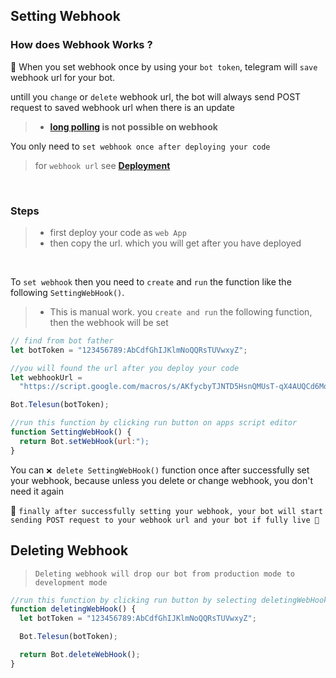 ## Setting Webhook

### How does Webhook Works ?

📄 When you set webhook once by using your `bot token`, telegram will `save` webhook url for your bot.

untill you `change` or `delete` webhook url, the bot will always send POST request to saved webhook url when there is an update

> - **[long polling](https://github.com/abdiu34567/telesun.js/blob/main/LongPolling.md) is not possible on webhook**

You only need to `set webhook once after deploying your code`

> for `webhook url` see **[Deployment](https://github.com/abdiu34567/telesun.js/tree/main/Deployments)**

<br>

### Steps

> - first deploy your code as `web App`
> - then copy the url. which you will get after you have deployed

<br>

To `set webhook` then you need to `create` and `run` the function like the following `SettingWebHook()`.

> - This is manual work. you `create and run` the following function, then the webhook will be set

```js
// find from bot father
let botToken = "123456789:AbCdfGhIJKlmNoQQRsTUVwxyZ";

//you will found the url after you deploy your code
let webhookUrl =
  "https://script.google.com/macros/s/AKfycbyTJNTD5HsnQMUsT-qX4AUQCd6Moex3zyf9cgdmlzly-mPxmlRlaxzt8lKhljq1zr6Ow/exec";

Bot.Telesun(botToken);

//run this function by clicking run button on apps script editor
function SettingWebHook() {
  return Bot.setWebHook(url:");
}
```

You can `❌ delete SettingWebHook()` function once after successfully set your webhook, because unless you delete or change webhook, you don't need it again

📡 `finally after successfully setting your webhook, your bot will start sending POST request to your webhook url and your bot if fully live 🌟`

## Deleting Webhook

> `Deleting webhook will drop our bot from production mode to development mode`

```js
//run this function by clicking run button by selecting deletingWebHook function
function deletingWebHook() {
  let botToken = "123456789:AbCdfGhIJKlmNoQQRsTUVwxyZ";

  Bot.Telesun(botToken);

  return Bot.deleteWebHook();
}
```
